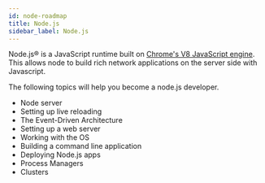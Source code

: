 ```yaml
---
id: node-roadmap
title: Node.js
sidebar_label: Node.js
---
```


Node.js® is a JavaScript runtime built on [Chrome's V8 JavaScript engine](https://v8.dev/). This allows node to build rich network applications on the server side with Javascript.

The following topics will help you become a node.js developer.

- Node server
- Setting up live reloading
- The Event-Driven Architecture
- Setting up a web server
- Working with the OS
- Building a command line application
- Deploying Node.js apps
- Process Managers
- Clusters
